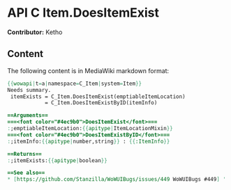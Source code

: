 # API C Item.DoesItemExist

**Contributor:** Ketho

## Content

The following content is in MediaWiki markdown format:

```mediawiki
{{wowapi|t=a|namespace=C_Item|system=Item}}
Needs summary.
 itemExists = C_Item.DoesItemExist(emptiableItemLocation)
            = C_Item.DoesItemExistByID(itemInfo)

==Arguments==
===<font color="#4ec9b0">DoesItemExist</font>===
:;emptiableItemLocation:{{apitype|ItemLocationMixin}}
===<font color="#4ec9b0">DoesItemExistByID</font>===
:;itemInfo:{{apitype|number,string}} : {{:ItemInfo}}

==Returns==
:;itemExists:{{apitype|boolean}}

==See also==
* [https://github.com/Stanzilla/WoWUIBugs/issues/449 WoWUIBugs #449] '''C_Item.DoesItemExistByID() always returns true'''
```